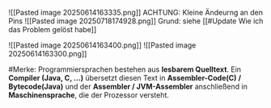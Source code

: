 

![[Pasted image 20250614163335.png]]
ACHTUNG: Kleine Ändeurng an den Pins ![[Pasted image 20250718174928.png]]
Grund: siehe [[#Update Wie ich das Problem gelöst habe]]

![[Pasted image 20250614163400.png]]
![[Pasted image 20250614163300.png]]


#Merke: Programmiersprachen bestehen aus **lesbarem Quelltext**.
Ein **Compiler (Java, C, ...)** übersetzt diesen Text in **Assembler-Code(C) / Bytecode(Java)** und der **Assembler / JVM-Assembler** anschließend in **Maschinensprache**, die der Prozessor versteht.



